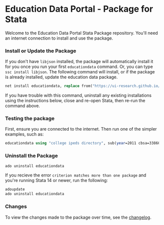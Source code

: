 # Education Data Portal - Package for Stata

Welcome to the Education Data Portal Stata Package repository. You'll need an internet connection to install and use the package.

### Install or Update the Package

If you don't have `libjson` installed, the package will automatically install it for you once you run your first `educationdata` command. Or, you can type `ssc install libjson`. The following command will install, or if the package is already installed, update the education data package.

```stata
net install educationdata, replace from("https://ui-research.github.io/education-data-package-stata/")
```

If you have trouble with this command, uninstall any existing installations using the instructions below, close and re-open Stata, then re-run the command above.

### Testing the package

First, ensure you are connected to the internet. Then run one of the simpler examples, such as:

```stata
educationdata using "college ipeds directory", sub(year=2011 cbsa=33860)
```

### Uninstall the Package

```stata
ado uninstall educationdata
```

If you recieve the error `criterion matches more than one package` and you're running Stata 14 or newer, run the following:

```stata
adoupdate
ado uninstall educationdata
```

### Changes

To view the changes made to the package over time, see the [changelog](https://github.com/UI-Research/education-data-package-stata/blob/master/changelog.md).